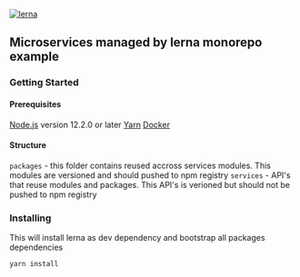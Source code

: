 [![lerna](https://img.shields.io/badge/maintained%20with-lerna-cc00ff.svg)](https://lerna.js.org/)

## Microservices managed by lerna monorepo example

### Getting Started

#### Prerequisites

[Node.js](https://nodejs.org/) version 12.2.0 or later
[Yarn](https://yarnpkg.com/)
[Docker](https://www.docker.com/) 

#### Structure

`packages` - this folder contains reused accross services modules. This modules are versioned and should pushed to npm registry
`services` - API's that reuse modules and packages. This API's is verioned but should not be pushed to npm registry

### Installing

This will install lerna as dev dependency and bootstrap all packages dependencies

```
yarn install
```